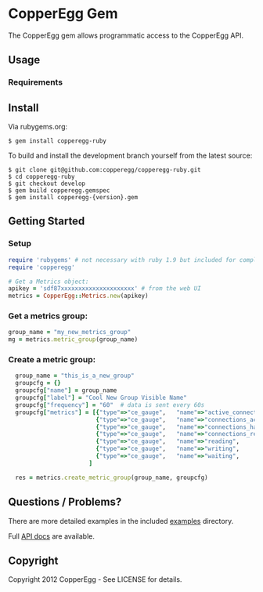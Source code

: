 # CopperEgg Gem
The CopperEgg gem allows programmatic access to the CopperEgg API.  


## Usage

### Requirements

## Install

Via rubygems.org:

```
$ gem install copperegg-ruby
```

To build and install the development branch yourself from the latest source:

```
$ git clone git@github.com:copperegg/copperegg-ruby.git
$ cd copperegg-ruby
$ git checkout develop
$ gem build copperegg.gemspec
$ gem install copperegg-{version}.gem
```

## Getting Started

### Setup

``` ruby
require 'rubygems' # not necessary with ruby 1.9 but included for completeness
require 'copperegg'

# Get a Metrics object:
apikey = 'sdf87xxxxxxxxxxxxxxxxxxxxx' # from the web UI
metrics = CopperEgg::Metrics.new(apikey)
```

### Get a metrics group:

``` ruby
group_name = "my_new_metrics_group"
mg = metrics.metric_group(group_name)
```

### Create a metric group:

``` ruby
  group_name = "this_is_a_new_group"
  groupcfg = {}
  groupcfg["name"] = group_name
  groupcfg["label"] = "Cool New Group Visible Name"
  groupcfg["frequency"] = "60"  # data is sent every 60s
  groupcfg["metrics"] = [{"type"=>"ce_gauge",   "name"=>"active_connections",     "unit"=>"Connections"},
                         {"type"=>"ce_gauge",   "name"=>"connections_accepts",    "unit"=>"Connections"},
                         {"type"=>"ce_gauge",   "name"=>"connections_handled",    "unit"=>"Connections"},
                         {"type"=>"ce_gauge",   "name"=>"connections_requested",  "unit"=>"Connections"},
                         {"type"=>"ce_gauge",   "name"=>"reading",                "unit"=>"Connections"},
                         {"type"=>"ce_gauge",   "name"=>"writing",                "unit"=>"Connections"},
                         {"type"=>"ce_gauge",   "name"=>"waiting",                "unit"=>"Connections"}
                       ]

  res = metrics.create_metric_group(group_name, groupcfg)
```

## Questions / Problems?


There are more detailed examples in the included [examples][examples]
directory.

Full [API docs][docs] are available.

[examples]:https://github.com/copperegg/copperegg-ruby/blob/master/examples
[docs]:http://dev.copperegg.com

## Copyright
Copyright 2012 CopperEgg - See LICENSE for details.
